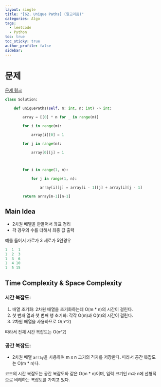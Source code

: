 ```yaml
---
layout: single
title: "[62. Unique Paths] (알고리즘)"
categories: Algo
tags:
  - leetcode
  - Python
toc: true
toc_sticky: true
author_profile: false
sidebar:
---
```

# 문제

[문제 링크](https://leetcode.com/problems/unique-paths/description/?envType=featured-list&envId=top-interview-questions)

```python
class Solution:

    def uniquePaths(self, m: int, n: int) -> int:

        array = [[0] * n for _ in range(m)]

        for i in range(m):

            array[i][0] = 1

        for j in range(n):

            array[0][j] = 1

  

        for i in range(1, m):

            for j in range(1, n):

                array[i][j] = array[i - 1][j] + array[i][j - 1]

        return array[m-1][n-1]
```

## Main Idea

- 2차원 배열을 만들어서 좌표 정리
- 각 경우의 수를 더해서 최종 값 출력

예를 들어서 가로가 3 세로가 5인경우

```python
1  1  1
1  2  3
1  3  6
1  4 10
1  5 15
```

## Time Complexity & Space Complexity

### 시간 복잡도:

1. 배열 초기화: 2차원 배열을 초기화하는데 O(m * n)의 시간이 걸린다.
2. 첫 번째 열과 첫 번째 행 초기화: 각각 O(m)과 O(n)의 시간이 걸린다.
3. 2차원 배열을 사용하므로 O(n^2)

따라서 전체 시간 복잡도는 O(n^2)

### 공간 복잡도:

- 2차원 배열 `array`을 사용하여 m x n 크기의 격자를 저장한다. 따라서 공간 복잡도는 O(m * n)다.

코드의 시간 복잡도는 공간 복잡도와 같은 O(m * n)이며, 입력 크기인 m과 n에 선형적으로 비례하는 복잡도를 가지고 있다.
